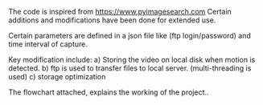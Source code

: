 The code is inspired from https://www.pyimagesearch.com
Certain additions and modifications have been done for extended use.

Certain parameters are defined in a json file like (ftp login/password) and time interval of capture.

Key modification include:
a) Storing the video on local disk when motion is detected.
b) ftp is used to transfer files to local server. (multi-threading is used)
c) storage optimization

The flowchart attached, explains the working of the project..
